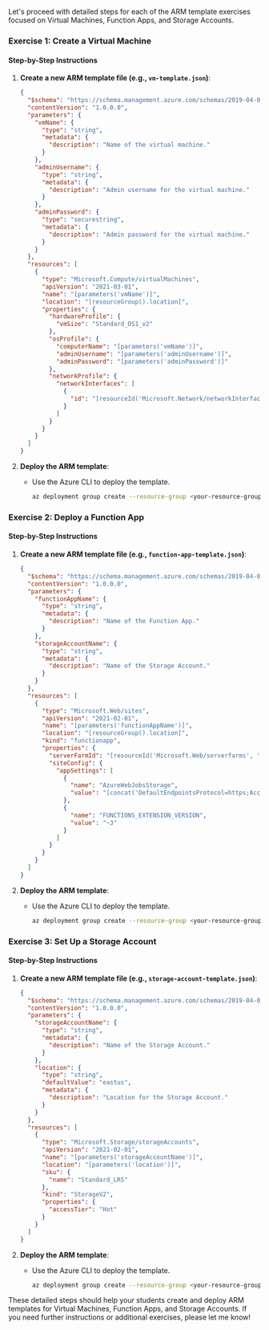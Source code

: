 Let's proceed with detailed steps for each of the ARM template exercises focused on Virtual Machines, Function Apps, and Storage Accounts.

### Exercise 1: Create a Virtual Machine

#### Step-by-Step Instructions

1. **Create a new ARM template file (e.g., `vm-template.json`)**:
   ```json
   {
     "$schema": "https://schema.management.azure.com/schemas/2019-04-01/deploymentTemplate.json#",
     "contentVersion": "1.0.0.0",
     "parameters": {
       "vmName": {
         "type": "string",
         "metadata": {
           "description": "Name of the virtual machine."
         }
       },
       "adminUsername": {
         "type": "string",
         "metadata": {
           "description": "Admin username for the virtual machine."
         }
       },
       "adminPassword": {
         "type": "securestring",
         "metadata": {
           "description": "Admin password for the virtual machine."
         }
       }
     },
     "resources": [
       {
         "type": "Microsoft.Compute/virtualMachines",
         "apiVersion": "2021-03-01",
         "name": "[parameters('vmName')]",
         "location": "[resourceGroup().location]",
         "properties": {
           "hardwareProfile": {
             "vmSize": "Standard_DS1_v2"
           },
           "osProfile": {
             "computerName": "[parameters('vmName')]",
             "adminUsername": "[parameters('adminUsername')]",
             "adminPassword": "[parameters('adminPassword')]"
           },
           "networkProfile": {
             "networkInterfaces": [
               {
                 "id": "[resourceId('Microsoft.Network/networkInterfaces', concat(parameters('vmName'), 'NIC'))]"
               }
             ]
           }
         }
       }
     ]
   }
   ```

2. **Deploy the ARM template**:
   - Use the Azure CLI to deploy the template.
     ```sh
     az deployment group create --resource-group <your-resource-group> --template-file vm-template.json
     ```

### Exercise 2: Deploy a Function App

#### Step-by-Step Instructions

1. **Create a new ARM template file (e.g., `function-app-template.json`)**:
   ```json
   {
     "$schema": "https://schema.management.azure.com/schemas/2019-04-01/deploymentTemplate.json#",
     "contentVersion": "1.0.0.0",
     "parameters": {
       "functionAppName": {
         "type": "string",
         "metadata": {
           "description": "Name of the Function App."
         }
       },
       "storageAccountName": {
         "type": "string",
         "metadata": {
           "description": "Name of the Storage Account."
         }
       }
     },
     "resources": [
       {
         "type": "Microsoft.Web/sites",
         "apiVersion": "2021-02-01",
         "name": "[parameters('functionAppName')]",
         "location": "[resourceGroup().location]",
         "kind": "functionapp",
         "properties": {
           "serverFarmId": "[resourceId('Microsoft.Web/serverfarms', 'ConsumptionPlan')]",
           "siteConfig": {
             "appSettings": [
               {
                 "name": "AzureWebJobsStorage",
                 "value": "[concat('DefaultEndpointsProtocol=https;AccountName=', parameters('storageAccountName'), ';AccountKey=', listKeys(resourceId('Microsoft.Storage/storageAccounts', parameters('storageAccountName')), '2019-06-01').keys[0].value)]"
               },
               {
                 "name": "FUNCTIONS_EXTENSION_VERSION",
                 "value": "~3"
               }
             ]
           }
         }
       }
     ]
   }
   ```

2. **Deploy the ARM template**:
   - Use the Azure CLI to deploy the template.
     ```sh
     az deployment group create --resource-group <your-resource-group> --template-file function-app-template.json
     ```

### Exercise 3: Set Up a Storage Account

#### Step-by-Step Instructions

1. **Create a new ARM template file (e.g., `storage-account-template.json`)**:
   ```json
   {
     "$schema": "https://schema.management.azure.com/schemas/2019-04-01/deploymentTemplate.json#",
     "contentVersion": "1.0.0.0",
     "parameters": {
       "storageAccountName": {
         "type": "string",
         "metadata": {
           "description": "Name of the Storage Account."
         }
       },
       "location": {
         "type": "string",
         "defaultValue": "eastus",
         "metadata": {
           "description": "Location for the Storage Account."
         }
       }
     },
     "resources": [
       {
         "type": "Microsoft.Storage/storageAccounts",
         "apiVersion": "2021-02-01",
         "name": "[parameters('storageAccountName')]",
         "location": "[parameters('location')]",
         "sku": {
           "name": "Standard_LRS"
         },
         "kind": "StorageV2",
         "properties": {
           "accessTier": "Hot"
         }
       }
     ]
   }
   ```

2. **Deploy the ARM template**:
   - Use the Azure CLI to deploy the template.
     ```sh
     az deployment group create --resource-group <your-resource-group> --template-file storage-account-template.json
     ```

These detailed steps should help your students create and deploy ARM templates for Virtual Machines, Function Apps, and Storage Accounts. If you need further instructions or additional exercises, please let me know!
